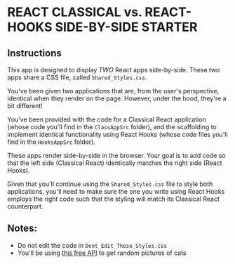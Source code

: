 # REACT CLASSICAL vs. REACT-HOOKS SIDE-BY-SIDE STARTER

## Instructions

This app is designed to display _TWO_ React apps side-by-side. These two apps share a CSS file, called `Shared_Styles.css`. 

You've been given two applications that are, from the user's perspective, identical when they render on the page. However, under the hood, they're a bit different!

You've been provided with the code for a Classical React application (whose code you'll find in the `ClassAppSrc` folder), and the scaffolding to implement identical functionality using React Hooks (whose code files you'll find in the `HooksAppSrc` folder). 

These apps render side-by-side in the browser. Your goal is to add code so that the left side (Classical React) identically matches the right side (React Hooks).

Given that you'll continue using the `Shared_Styles.css` file to style both applications, you'll need to make sure the one you write using React Hooks employs the right code such that the styling will match its Classical React counterpart. 

## Notes:

- Do not edit the code in `Dont_Edit_These_Styles.css`
- You'll be using [this free API](https://api.thecatapi.com/) to get random pictures of cats 